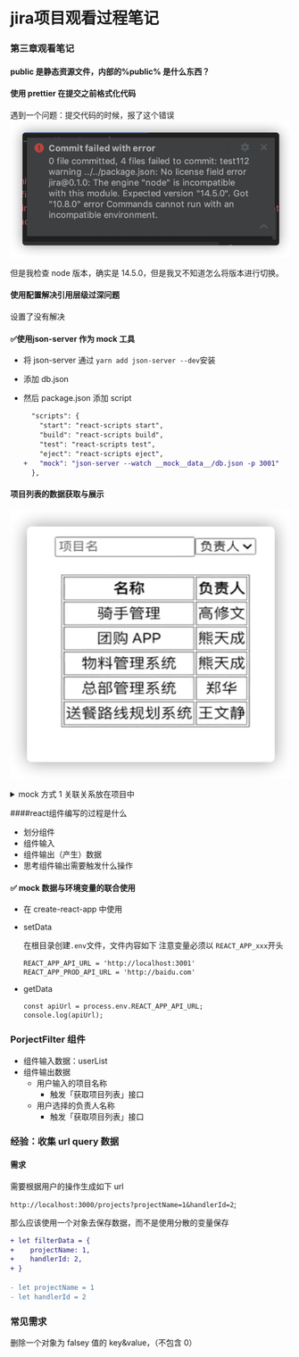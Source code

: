 # jira项目观看过程笔记



### 第三章观看笔记

#### public 是静态资源文件，内部的%public% 是什么东西？



####  使用 prettier 在提交之前格式化代码

遇到一个问题：提交代码的时候，报了这个错误
![image-20210124104426976](https://raw.githubusercontent.com/wojiaofengzhongzhuifeng/iamge-host-2/master/image-20210124104426976.png)

但是我检查 node 版本，确实是 14.5.0，但是我又不知道怎么将版本进行切换。



#### 使用配置解决引用层级过深问题

设置了没有解决

#### ✅使用json-server 作为 mock 工具

- 将 json-server 通过 `yarn add json-server --dev`安装

- 添加 db.json

- 然后 package.json 添加 script 

  ```diff
    "scripts": {
      "start": "react-scripts start",
      "build": "react-scripts build",
      "test": "react-scripts test",
      "eject": "react-scripts eject",
  +   "mock": "json-server --watch __mock__data__/db.json -p 3001"
    },
  ```

#### 项目列表的数据获取与展示
![image-20210123211525785](https://raw.githubusercontent.com/wojiaofengzhongzhuifeng/iamge-host-2/master/image-20210123211525785.png)

<details><summary>mock 方式 1 关联关系放在项目中 </summary>
<p>
```python
{
  "handlers": [
    {
      "name": "高修文",
      "id": 1
    },
    {
      "name": "熊天成",
      "id": 2
    },
    {
      "name": "郑华",
      "id": 3
    },
    {
      "name": "王文静",
      "id": 4
    }
  ],
  "projects": [
    {
      "name": "骑手管理",
      "id": 1,
      "handlerId": 1
    },
    {
      "name": "团购 App",
      "handlerId": 2,
      "id": 2
    },
    {
      "name": "物料管理系统",
      "handlerId": 2,
      "id": 3
    },
    {
      "name": "总部管理系统",
      "handlerId": 3,
      "id": 4
    },
    {
      "name": "送餐路线规划系统",
      "handlerId": 4,
      "id": 5
    }
  ]
}
```

</p>
</details>

####react组件编写的过程是什么

- 划分组件
- 组件输入
- 组件输出（产生）数据
- 思考组件输出需要触发什么操作





#### ✅ mock 数据与环境变量的联合使用

- 在 create-react-app 中使用

- setData

  在根目录创建`.env`文件，文件内容如下
  注意变量必须以 `REACT_APP_xxx`开头

  ```
  REACT_APP_API_URL = 'http://localhost:3001'
  REACT_APP_PROD_API_URL = 'http://baidu.com'
  
  ```

- getData

  ```
  const apiUrl = process.env.REACT_APP_API_URL;
  console.log(apiUrl);
  ```







### PorjectFilter 组件

- 组件输入数据：userList
- 组件输出数据
  - 用户输入的项目名称
    - 触发「获取项目列表」接口
  - 用户选择的负责人名称
    - 触发「获取项目列表」接口



### 经验：收集 url query 数据

#### 需求

需要根据用户的操作生成如下 url

`http://localhost:3000/projects?projectName=1&handlerId=2`;

那么应该使用一个对象去保存数据，而不是使用分散的变量保存

```diff
+ let filterData = {
+	 projectName: 1,
+	 handlerId: 2,
+ }

- let projectName = 1
- let handlerId = 2
```



### 常见需求

删除一个对象为 falsey 值的 key&value，（不包含 0）